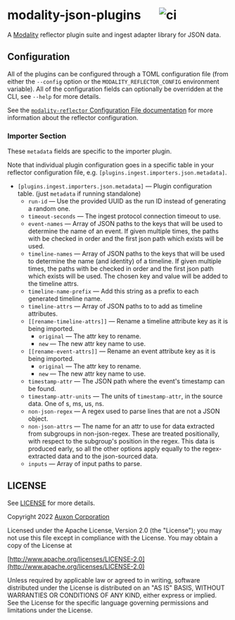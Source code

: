 # modality-json-plugins &emsp; ![ci]

A [Modality][modality] reflector plugin suite and ingest adapter library for JSON data.

## Configuration

All of the plugins can be configured through a TOML configuration file (from either the `--config` option or the `MODALITY_REFLECTOR_CONFIG` environment variable).
All of the configuration fields can optionally be overridden at the CLI, see `--help` for more details.

See the [`modality-reflector` Configuration File documentation](https://docs.auxon.io/modality/ingest/modality-reflector-configuration-file.html) for more information
about the reflector configuration.

### Importer Section

These `metadata` fields are specific to the importer plugin.

Note that individual plugin configuration goes in a specific table in your
reflector configuration file, e.g. `[plugins.ingest.importers.json.metadata]`.

* `[plugins.ingest.importers.json.metadata]` — Plugin configuration table. (just `metadata` if running standalone)
  - `run-id` — Use the provided UUID as the run ID instead of generating a random one.
  - `timeout-seconds` — The ingest protocol connection timeout to use.
  - `event-names` — Array of JSON paths to the keys that will be used to determine the
    name of an event. If given multiple times, the paths with be
    checked in order and the first json path which exists will be
    used.
  - `timeline-names` — Array of JSON paths to the keys that will be used to determine the
    name (and identity) of a timeline. If given multiple times,
    the paths with be checked in order and the first json path
    which exists will be used. The chosen key and value will be
    added to the timeline attrs.
  - `timeline-name-prefix` — Add this string as a prefix to each generated timeline name.
  - `timeline-attrs` — Array of JSON paths to to add as timeline attributes.
  - `[[rename-timeline-attrs]]` — Rename a timeline attribute key as it is being imported.
    * `original` — The attr key to rename.
    * `new` — The new attr key name to use.
  - `[[rename-event-attrs]]` — Rename an event attribute key as it is being imported.
    * `original` — The attr key to rename.
    * `new` — The new attr key name to use.
  - `timestamp-attr` — The JSON path where the event's timestamp can be found.
  - `timestamp-attr-units` — The units of `timestamp-attr`, in the source data. One of s, ms, us, ns.
  - `non-json-regex` — A regex used to parse lines that are not a JSON object.
  - `non-json-attrs` — The name for an attr to use for data extracted from subgroups
    in non-json-regex. These are treated positionally, with
    respect to the subgroup's position in the regex. This data is
    produced early, so all the other options apply equally to the
    regex-extracted data and to the json-sourced data.
  - `inputs` — Array of input paths to parse.

## LICENSE

See [LICENSE](./LICENSE) for more details.

Copyright 2022 [Auxon Corporation](https://auxon.io)

Licensed under the Apache License, Version 2.0 (the "License");
you may not use this file except in compliance with the License.
You may obtain a copy of the License at

[http://www.apache.org/licenses/LICENSE-2.0](http://www.apache.org/licenses/LICENSE-2.0)

Unless required by applicable law or agreed to in writing, software
distributed under the License is distributed on an "AS IS" BASIS,
WITHOUT WARRANTIES OR CONDITIONS OF ANY KIND, either express or implied.
See the License for the specific language governing permissions and
limitations under the License.

[ci]: https://github.com/auxoncorp/modality-json-plugins/workflows/CI/badge.svg
[modality]: https://auxon.io/products/modality
